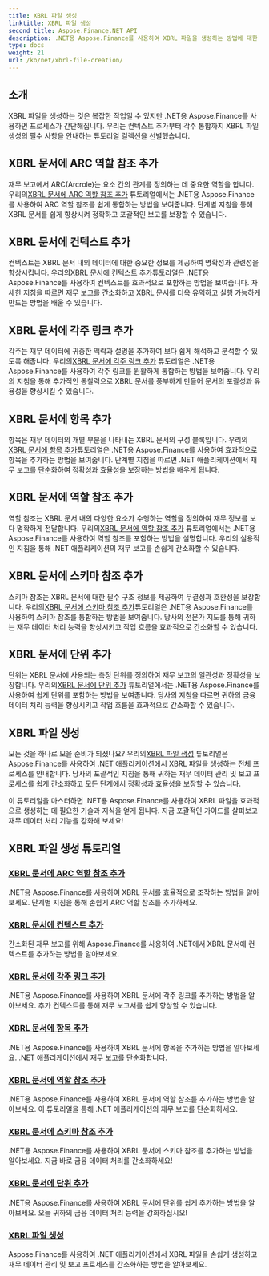 ```yaml
---
title: XBRL 파일 생성
linktitle: XBRL 파일 생성
second_title: Aspose.Finance.NET API
description: .NET용 Aspose.Finance를 사용하여 XBRL 파일을 생성하는 방법에 대한 포괄적인 튜토리얼을 살펴보세요. 컨텍스트, 각주, 항목, 역할, 스키마 및 단위를 쉽게 추가하는 방법을 알아보세요.
type: docs
weight: 21
url: /ko/net/xbrl-file-creation/
---
```


## 소개

XBRL 파일을 생성하는 것은 복잡한 작업일 수 있지만 .NET용 Aspose.Finance를 사용하면 프로세스가 간단해집니다. 우리는 컨텍스트 추가부터 각주 통합까지 XBRL 파일 생성의 필수 사항을 안내하는 튜토리얼 컬렉션을 선별했습니다.

## XBRL 문서에 ARC 역할 참조 추가

 재무 보고에서 ARC(Arcrole)는 요소 간의 관계를 정의하는 데 중요한 역할을 합니다. 우리의[XBRL 문서에 ARC 역할 참조 추가](./add-arc-role-reference-to-xbrl-document/) 튜토리얼에서는 .NET용 Aspose.Finance를 사용하여 ARC 역할 참조를 쉽게 통합하는 방법을 보여줍니다. 단계별 지침을 통해 XBRL 문서를 쉽게 향상시켜 정확하고 포괄적인 보고를 보장할 수 있습니다.

## XBRL 문서에 컨텍스트 추가

 컨텍스트는 XBRL 문서 내의 데이터에 대한 중요한 정보를 제공하여 명확성과 관련성을 향상시킵니다. 우리의[XBRL 문서에 컨텍스트 추가](./add-context-to-xbrl-document/)튜토리얼은 .NET용 Aspose.Finance를 사용하여 컨텍스트를 효과적으로 포함하는 방법을 보여줍니다. 자세한 지침을 따르면 재무 보고를 간소화하고 XBRL 문서를 더욱 유익하고 실행 가능하게 만드는 방법을 배울 수 있습니다.

## XBRL 문서에 각주 링크 추가

 각주는 재무 데이터에 귀중한 맥락과 설명을 추가하여 보다 쉽게 해석하고 분석할 수 있도록 해줍니다. 우리의[XBRL 문서에 각주 링크 추가](./add-footnote-link-to-xbrl-document/) 튜토리얼은 .NET용 Aspose.Finance를 사용하여 각주 링크를 원활하게 통합하는 방법을 보여줍니다. 우리의 지침을 통해 추가적인 통찰력으로 XBRL 문서를 풍부하게 만들어 문서의 포괄성과 유용성을 향상시킬 수 있습니다.

## XBRL 문서에 항목 추가

 항목은 재무 데이터의 개별 부분을 나타내는 XBRL 문서의 구성 블록입니다. 우리의[XBRL 문서에 항목 추가](./add-item-to-xbrl-document/)튜토리얼은 .NET용 Aspose.Finance를 사용하여 효과적으로 항목을 추가하는 방법을 보여줍니다. 단계별 지침을 따르면 .NET 애플리케이션에서 재무 보고를 단순화하여 정확성과 효율성을 보장하는 방법을 배우게 됩니다.

## XBRL 문서에 역할 참조 추가

 역할 참조는 XBRL 문서 내의 다양한 요소가 수행하는 역할을 정의하여 재무 정보를 보다 명확하게 전달합니다. 우리의[XBRL 문서에 역할 참조 추가](./add-role-reference-to-xbrl-document/) 튜토리얼에서는 .NET용 Aspose.Finance를 사용하여 역할 참조를 포함하는 방법을 설명합니다. 우리의 실용적인 지침을 통해 .NET 애플리케이션의 재무 보고를 손쉽게 간소화할 수 있습니다.

## XBRL 문서에 스키마 참조 추가

 스키마 참조는 XBRL 문서에 대한 필수 구조 정보를 제공하여 무결성과 호환성을 보장합니다. 우리의[XBRL 문서에 스키마 참조 추가](./add-schema-reference-to-xbrl-document/)튜토리얼은 .NET용 Aspose.Finance를 사용하여 스키마 참조를 통합하는 방법을 보여줍니다. 당사의 전문가 지도를 통해 귀하는 재무 데이터 처리 능력을 향상시키고 작업 흐름을 효과적으로 간소화할 수 있습니다.

## XBRL 문서에 단위 추가

 단위는 XBRL 문서에 사용되는 측정 단위를 정의하여 재무 보고의 일관성과 정확성을 보장합니다. 우리의[XBRL 문서에 단위 추가](./add-unit-to-xbrl-document/) 튜토리얼에서는 .NET용 Aspose.Finance를 사용하여 쉽게 단위를 포함하는 방법을 보여줍니다. 당사의 지침을 따르면 귀하의 금융 데이터 처리 능력을 향상시키고 작업 흐름을 효과적으로 간소화할 수 있습니다.

## XBRL 파일 생성

 모든 것을 하나로 모을 준비가 되셨나요? 우리의[XBRL 파일 생성](./create-xbrl-file/) 튜토리얼은 Aspose.Finance를 사용하여 .NET 애플리케이션에서 XBRL 파일을 생성하는 전체 프로세스를 안내합니다. 당사의 포괄적인 지침을 통해 귀하는 재무 데이터 관리 및 보고 프로세스를 쉽게 간소화하고 모든 단계에서 정확성과 효율성을 보장할 수 있습니다.

이 튜토리얼을 마스터하면 .NET용 Aspose.Finance를 사용하여 XBRL 파일을 효과적으로 생성하는 데 필요한 기술과 지식을 얻게 됩니다. 지금 포괄적인 가이드를 살펴보고 재무 데이터 처리 기능을 강화해 보세요!
## XBRL 파일 생성 튜토리얼
### [XBRL 문서에 ARC 역할 참조 추가](./add-arc-role-reference-to-xbrl-document/)
.NET용 Aspose.Finance를 사용하여 XBRL 문서를 효율적으로 조작하는 방법을 알아보세요. 단계별 지침을 통해 손쉽게 ARC 역할 참조를 추가하세요.
### [XBRL 문서에 컨텍스트 추가](./add-context-to-xbrl-document/)
간소화된 재무 보고를 위해 Aspose.Finance를 사용하여 .NET에서 XBRL 문서에 컨텍스트를 추가하는 방법을 알아보세요.
### [XBRL 문서에 각주 링크 추가](./add-footnote-link-to-xbrl-document/)
.NET용 Aspose.Finance를 사용하여 XBRL 문서에 각주 링크를 추가하는 방법을 알아보세요. 추가 컨텍스트를 통해 재무 보고서를 쉽게 향상할 수 있습니다.
### [XBRL 문서에 항목 추가](./add-item-to-xbrl-document/)
.NET용 Aspose.Finance를 사용하여 XBRL 문서에 항목을 추가하는 방법을 알아보세요. .NET 애플리케이션에서 재무 보고를 단순화합니다.
### [XBRL 문서에 역할 참조 추가](./add-role-reference-to-xbrl-document/)
.NET용 Aspose.Finance를 사용하여 XBRL 문서에 역할 참조를 추가하는 방법을 알아보세요. 이 튜토리얼을 통해 .NET 애플리케이션의 재무 보고를 단순화하세요.
### [XBRL 문서에 스키마 참조 추가](./add-schema-reference-to-xbrl-document/)
.NET용 Aspose.Finance를 사용하여 XBRL 문서에 스키마 참조를 추가하는 방법을 알아보세요. 지금 바로 금융 데이터 처리를 간소화하세요!
### [XBRL 문서에 단위 추가](./add-unit-to-xbrl-document/)
.NET용 Aspose.Finance를 사용하여 XBRL 문서에 단위를 쉽게 추가하는 방법을 알아보세요. 오늘 귀하의 금융 데이터 처리 능력을 강화하십시오!
### [XBRL 파일 생성](./create-xbrl-file/)
Aspose.Finance를 사용하여 .NET 애플리케이션에서 XBRL 파일을 손쉽게 생성하고 재무 데이터 관리 및 보고 프로세스를 간소화하는 방법을 알아보세요.